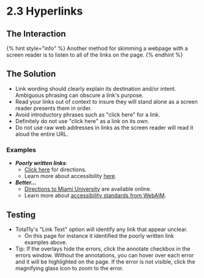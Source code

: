# 2.3 Hyperlinks

## The Interaction

{% hint style="info" %}
Another method for skimming a webpage with a screen reader is to listen to all of the links on the page.
{% endhint %}

## The Solution

* Link wording should clearly explain its destination and/or intent. Ambiguous phrasing can obscure a link's purpose.
* Read your links out of context to insure they will stand alone as a screen reader presents them in order.
* Avoid introductory phrases such as "click here" for a link. 
* Definitely do not use "click here" as a link on its own.
* Do not use raw web addresses in links as the screen reader will read it aloud the entire URL.

### Examples

* _**Poorly written links**_: 
  * [Click here](https://miamioh.edu/about-miami/visiting-miami/directions/index.html) for directions.
  * Learn more about accessibility [here](http://webaim.org/standards/wcag/).
* _**Better...**_
  * [Directions to Miami University](https://miamioh.edu/about-miami/visiting-miami/directions/index.html) are available online.
  * Learn more about [accessibility standards from WebAIM](https://www.w3.org/WAI/intro/wcag).

## Testing

* Tota11y's "Link Text" option will identify any link that appear unclear. 
  * On this page for instance it identified the poorly written link examples above.
* Tip: If the overlays hide the errors, click the annotate checkbox in the errors window. Without the annotations, you can hover over each error and it will be highlighted on the page. If the error is not visible, click the magnifying glass icon to zoom to the error.

